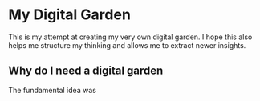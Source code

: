 

# My Digital Garden 

This is my attempt at creating my very own digital garden. I hope this also helps me structure my thinking and allows me to extract newer insights. 

## Why do I need a digital garden 

The fundamental idea was 
